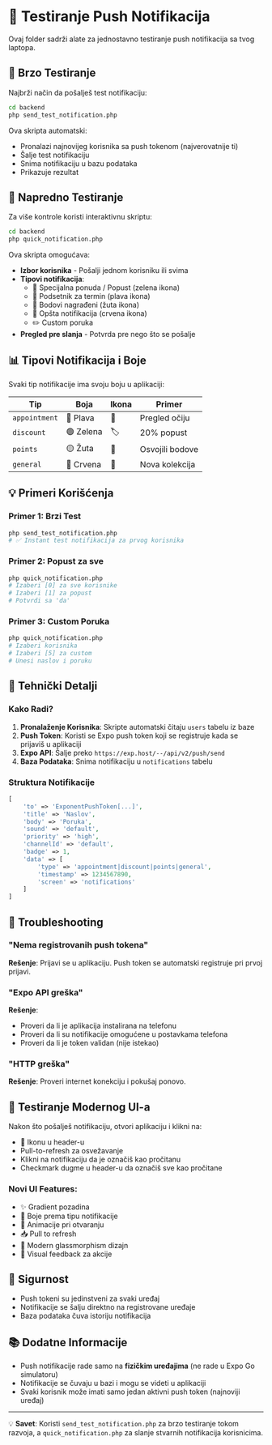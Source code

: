 # 📱 Testiranje Push Notifikacija

Ovaj folder sadrži alate za jednostavno testiranje push notifikacija sa tvog laptopa.

## 🚀 Brzo Testiranje

Najbrži način da pošalješ test notifikaciju:

```bash
cd backend
php send_test_notification.php
```

Ova skripta automatski:
- Pronalazi najnovijeg korisnika sa push tokenom (najverovatnije ti)
- Šalje test notifikaciju
- Snima notifikaciju u bazu podataka
- Prikazuje rezultat

## 🎯 Napredno Testiranje

Za više kontrole koristi interaktivnu skriptu:

```bash
cd backend
php quick_notification.php
```

Ova skripta omogućava:
- **Izbor korisnika** - Pošalji jednom korisniku ili svima
- **Tipovi notifikacija**:
  - 🎉 Specijalna ponuda / Popust (zelena ikona)
  - 📅 Podsetnik za termin (plava ikona)
  - 🎁 Bodovi nagrađeni (žuta ikona)
  - 🔔 Opšta notifikacija (crvena ikona)
  - ✏️ Custom poruka
- **Pregled pre slanja** - Potvrda pre nego što se pošalje

## 📊 Tipovi Notifikacija i Boje

Svaki tip notifikacije ima svoju boju u aplikaciji:

| Tip | Boja | Ikona | Primer |
|-----|------|-------|--------|
| `appointment` | 🔵 Plava | 📅 | Pregled očiju |
| `discount` | 🟢 Zelena | 🏷️ | 20% popust |
| `points` | 🟡 Žuta | 🎁 | Osvojili bodove |
| `general` | 🔴 Crvena | 🔔 | Nova kolekcija |

## 💡 Primeri Korišćenja

### Primer 1: Brzi Test
```bash
php send_test_notification.php
# ✅ Instant test notifikacija za prvog korisnika
```

### Primer 2: Popust za sve
```bash
php quick_notification.php
# Izaberi [0] za sve korisnike
# Izaberi [1] za popust
# Potvrdi sa 'da'
```

### Primer 3: Custom Poruka
```bash
php quick_notification.php
# Izaberi korisnika
# Izaberi [5] za custom
# Unesi naslov i poruku
```

## 🔧 Tehnički Detalji

### Kako Radi?

1. **Pronalaženje Korisnika**: Skripte automatski čitaju `users` tabelu iz baze
2. **Push Token**: Koristi se Expo push token koji se registruje kada se prijaviš u aplikaciji
3. **Expo API**: Šalje preko `https://exp.host/--/api/v2/push/send`
4. **Baza Podataka**: Snima notifikaciju u `notifications` tabelu

### Struktura Notifikacije

```php
[
    'to' => 'ExponentPushToken[...]',
    'title' => 'Naslov',
    'body' => 'Poruka',
    'sound' => 'default',
    'priority' => 'high',
    'channelId' => 'default',
    'badge' => 1,
    'data' => [
        'type' => 'appointment|discount|points|general',
        'timestamp' => 1234567890,
        'screen' => 'notifications'
    ]
]
```

## 🐛 Troubleshooting

### "Nema registrovanih push tokena"
**Rešenje**: Prijavi se u aplikaciju. Push token se automatski registruje pri prvoj prijavi.

### "Expo API greška"
**Rešenje**: 
- Proveri da li je aplikacija instalirana na telefonu
- Proveri da li su notifikacije omogućene u postavkama telefona
- Proveri da li je token validan (nije istekao)

### "HTTP greška"
**Rešenje**: Proveri internet konekciju i pokušaj ponovo.

## 📱 Testiranje Modernog UI-a

Nakon što pošalješ notifikaciju, otvori aplikaciju i klikni na:
- 🔔 Ikonu u header-u
- Pull-to-refresh za osvežavanje
- Klikni na notifikaciju da je označiš kao pročitanu
- Checkmark dugme u header-u da označiš sve kao pročitane

### Novi UI Features:
- ✨ Gradient pozadina
- 🎨 Boje prema tipu notifikacije
- 🔄 Animacije pri otvaranju
- 📥 Pull to refresh
- 💫 Modern glassmorphism dizajn
- 🎯 Visual feedback za akcije

## 🔐 Sigurnost

- Push tokeni su jedinstveni za svaki uređaj
- Notifikacije se šalju direktno na registrovane uređaje
- Baza podataka čuva istoriju notifikacija

## 📚 Dodatne Informacije

- Push notifikacije rade samo na **fizičkim uređajima** (ne rade u Expo Go simulatoru)
- Notifikacije se čuvaju u bazi i mogu se videti u aplikaciji
- Svaki korisnik može imati samo jedan aktivni push token (najnoviji uređaj)

---

💡 **Savet**: Koristi `send_test_notification.php` za brzo testiranje tokom razvoja, a `quick_notification.php` za slanje stvarnih notifikacija korisnicima.

